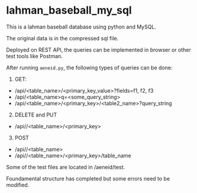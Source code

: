 # lahman_baseball_my_sql

This is a lahman baseball database using python and MySQL.

The original data is in the compressed sql file.

Deployed on REST API, the queries can be implemented in browser or other test tools like Postman.

After running ```aeneid.py```, the following types of queries can be done:

1. GET:
  - /api<dbname>/<table_name>/<primary_key_value>?fields=f1, f2, f3
  - /api<dbname>/<table_name>q=<some_query_string>
  - /api<dbname>/<table_name>/<primary_key>/<table2_name>?query_string
2. DELETE and PUT
  - /api/<dbname>/<table_name>/<primary_key>
3. POST
  - /api/<dbname>/<table_name>
  - /api/<dbname>/<table_name>/<primary_key>/table_name
  
Some of the test files are located in /aeneid/test.

Foundamental structure has completed but some errors need to be modified.
